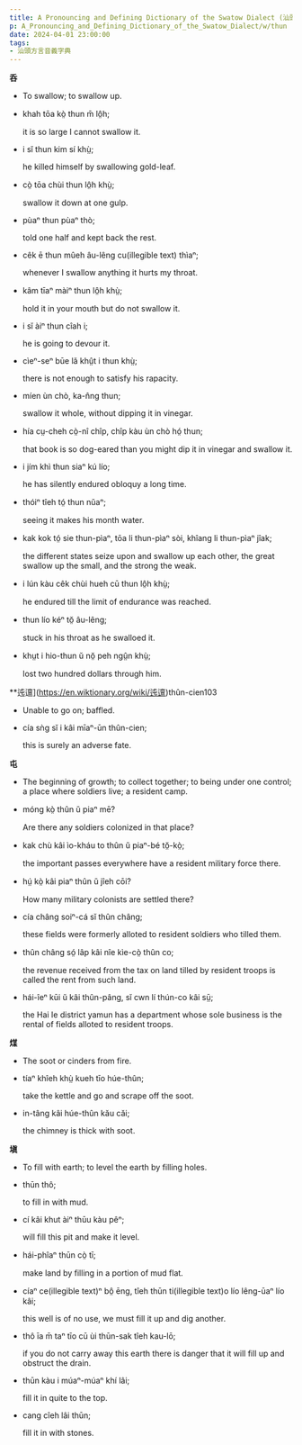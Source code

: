 ```yaml
---
title: A Pronouncing and Defining Dictionary of the Swatow Dialect (汕頭方言音義字典) / thun
p: A_Pronouncing_and_Defining_Dictionary_of_the_Swatow_Dialect/w/thun
date: 2024-04-01 23:00:00
tags: 
- 汕頭方言音義字典
---
```



**呑**
- To swallow; to swallow up.

- khah tōa kò̤ thun m̄ lô̤h;

  it is so large I cannot swallow it.

- i sĭ thun kim sí khṳ̀;

  he killed himself by swallowing gold-leaf.

- cò̤ tōa chùi thun lô̤h khṳ̀;

  swallow it down at one gulp.

- pùaⁿ thun pùaⁿ thò;

  told one half and kept back the rest.

- cêk ē thun mûeh âu-lêng cu(illegible text) thìaⁿ;

  whenever I swallow anything it hurts my throat.

- kâm tīaⁿ màiⁿ thun lô̤h khṳ̀;

  hold it in your mouth but do not swallow it.

- i sĭ àiⁿ thun cîah i;

  he is going to devour it.

- cìeⁿ-seⁿ būe lă khṳ̂t i thun khṳ̀;

  there is not enough to satisfy his rapacity.

- míen ùn chò, ka-n̂ng thun;

  swallow it whole, without dipping it in vinegar.

- hía cṳ-cheh cò̤-nî chîp, chîp kàu ùn chò hó̤ thun;

  that book is so dog-eared than you might dip it in vinegar and swallow it.

- i jím khì thun siaⁿ kú lío;

  he has silently endured obloquy a long time.

- thóiⁿ tîeh tó̤ thun nŭaⁿ;

  seeing it makes his month water.

- kak kok tó̤ sie thun-pìaⁿ, tōa li thun-pìaⁿ sòi, khîang li thun-pìaⁿ jîak;

  the different states seize upon and swallow up each other, the great swallow up the small, and the strong the weak.

- i lún kàu cêk chùi hueh cū thun lô̤h khṳ̀;

  he endured till the limit of endurance was reached.

- thun lío kéⁿ tŏ̤ âu-lêng;

  stuck in his throat as he swalloed it.

- khṳt i hio-thun ŭ nŏ̤ peh ngṳ̂n khṳ̀;

  lost two hundred dollars through him.

**迍邅](https://en.wiktionary.org/wiki/迍邅)thûn-cien103
- Unable to go on; baffled.

- cía sǹg sĭ i kâi mīaⁿ-ūn thûn-cien;

  this is surely an adverse fate.

**屯**
- The beginning of growth; to collect together; to being under one control; a place where soldiers live; a resident camp.

- móng kò̤ thûn ŭ piaⁿ mē?

  Are there any soldiers colonized in that place?

- kak chù kâi ìo-kháu to thûn ŭ piaⁿ-bé tŏ̤-kò̤;

  the important passes everywhere have a resident military force there.

- hṳ́ kò̤ kâi piaⁿ thûn ŭ jîeh cōi?

  How many military colonists are settled there?

- cía châng soiⁿ-cá sĭ thûn châng;

  these fields were formerly alloted to resident soldiers who tilled them.

- thûn châng só̤ lâp kâi nîe kìe-cò̤ thûn co;

  the revenue received from the tax on land tilled by resident troops is called the rent from such land.

- hái-îeⁿ kūi ŭ kâi thûn-pâng, sĭ cwn lí thún-co kâi sṳ̄;

  the Hai Ie district yamun has a department whose sole business is the rental of fields alloted to resident troops.

**煤**
- The soot or cinders from fire.

- tíaⁿ khîeh khṳ̀ kueh tīo húe-thûn;

  take the kettle and go and scrape off the soot.

- in-tâng kâi húe-thûn kău căi;

  the chimney is thick with soot.

**塡**
- To fill with earth; to level the earth by filling holes.

- thūn thô;

  to fill in with mud.

- cí kâi khut àiⁿ thūu kàu pêⁿ;

  will fill this pit and make it level.

- hái-phîaⁿ thūn cò̤ tī;

  make land by filling in a portion of mud flat.

- cíaⁿ ce(illegible text)ⁿ bô̤ ēng, tîeh thūn ti(illegible text)o lío lêng-ūaⁿ lío kâi;

  this well is of no use, we must fill it up and dig another.

- thô īa m̄ taⁿ tīo cū ùi thūn-sak tîeh kau-lō;

  if you do not carry away this earth there is danger that it will fill up and obstruct the drain.

- thūn kàu i múaⁿ-múaⁿ khí lâi;

  fill it in quite to the top.

- cang cîeh lâi thūn;

  fill it in with stones.